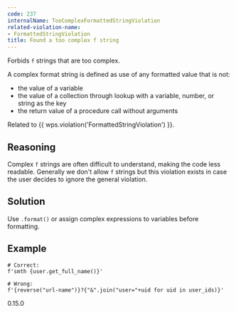 ```yaml
---
code: 237
internalName: TooComplexFormattedStringViolation
related-violation-name:
- FormattedStringViolation
title: Found a too complex f string
---
```


Forbids `f` strings that are too complex.

A complex format string is defined as use of any formatted value that is
not:

  - the value of a variable
  - the value of a collection through lookup with a variable, number, or
    string as the key
  - the return value of a procedure call without arguments

Related to {{ wps.violation('FormattedStringViolation') }}.

## Reasoning
Complex `f` strings are often difficult to understand, making the
code less readable. Generally we don't allow `f` strings but this
violation exists in case the user decides to ignore the general
violation.

## Solution
Use `.format()` or assign complex expressions to variables before
formatting.

## Example

    # Correct:
    f'smth {user.get_full_name()}'
    
    # Wrong:
    f'{reverse("url-name")}?{"&".join("user="+uid for uid in user_ids)}'

<div class="versionadded">

0.15.0

</div>